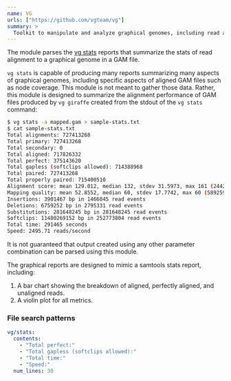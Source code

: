```yaml
---
name: VG
urls: ["https://github.com/vgteam/vg"]
summary: >
  Toolkit to manipulate and analyze graphical genomes, including read alignment
---
```


<!--
~~~~~ DO NOT EDIT ~~~~~
This file is autogenerated from the MultiQC module python docstring.
Do not edit the markdown, it will be overwritten.

File path for the source of this content: multiqc/modules/vg/vg.py
~~~~~~~~~~~~~~~~~~~~~~~
-->

The module parses the
[vg stats](https://github.com/vgteam/vg/wiki/Mapping-short-reads-with-Giraffe#evaluating-with-vg-stats)
reports that summarize the stats of read alignment to a graphical genome in a GAM file.

`vg stats` is capable of producing many reports summarizing many aspects of graphical
genomes, including specific aspects of aligned GAM files such as node coverage.
This module is not meant to gather those data. Rather, this module is designed to
summarize the alignment performance of GAM files produced by `vg giraffe` created
from the stdout of the `vg stats` command:

```sh
$ vg stats -a mapped.gam > sample-stats.txt
$ cat sample-stats.txt
Total alignments: 727413268
Total primary: 727413268
Total secondary: 0
Total aligned: 717826332
Total perfect: 375143620
Total gapless (softclips allowed): 714388968
Total paired: 727413268
Total properly paired: 715400510
Alignment score: mean 129.012, median 132, stdev 31.5973, max 161 (244205781 reads)
Mapping quality: mean 52.8552, median 60, stdev 17.7742, max 60 (589259353 reads)
Insertions: 3901467 bp in 1466045 read events
Deletions: 6759252 bp in 2795331 read events
Substitutions: 281648245 bp in 281648245 read events
Softclips: 11480269152 bp in 252773804 read events
Total time: 291465 seconds
Speed: 2495.71 reads/second
```

It is not guaranteed that output created using any other parameter combination can
be parsed using this module.

The graphical reports are designed to mimic a samtools stats report, including:

1. A bar chart showing the breakdown of aligned, perfectly aligned, and unaligned reads.
2. A violin plot for all metrics.

### File search patterns

```yaml
vg/stats:
  contents:
    - "Total perfect:"
    - "Total gapless (softclips allowed):"
    - "Total time:"
    - "Speed:"
  num_lines: 30
```
